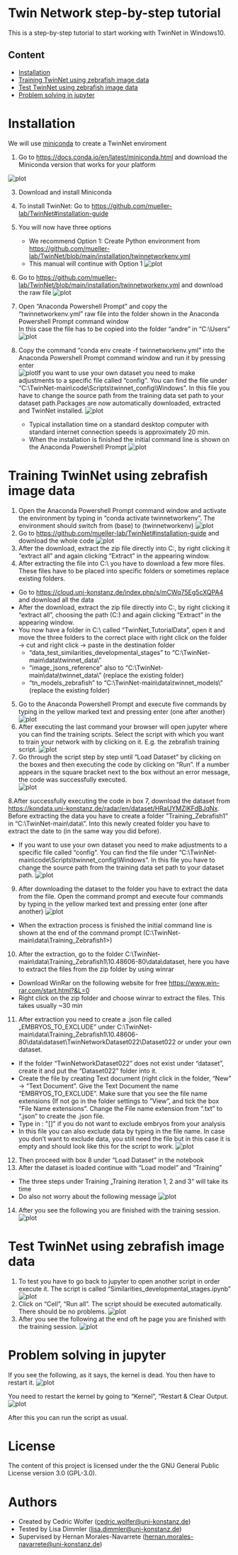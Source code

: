 # Twin Network step-by-step tutorial
This is a step-by-step tutorial to start working with TwinNet in Windows10.

## Content
- [Installation](https://github.com/mueller-lab/TwinNet/tree/main/installation#installation)
- [Training TwinNet using zebrafish image data](https://github.com/mueller-lab/TwinNet/tree/main/installation#training-twinnet-using-zebrafish-image-data)
- [Test TwinNet using zebrafish image data](https://github.com/mueller-lab/TwinNet/tree/main/installation#test-twinnet-using-zebrafish-image-data)
- [Problem solving in jupyter](https://github.com/mueller-lab/TwinNet/blob/main/installation/README.md#problem-solving-in-jupyter)


# Installation
We will use [miniconda](https://docs.conda.io/en/latest/miniconda.html) to create a TwinNet enviroment
  1. Go to https://docs.conda.io/en/latest/miniconda.html and download the Miniconda version that works for your platform
     
  ![plot](./images/miniconda.png)

  3. Download and install Miniconda
  4. To install TwinNet: Go to https://github.com/mueller-lab/TwinNet#installation-guide
  5. You will now have three options  
     - We recommend Option 1: Create Python environment from https://github.com/mueller-lab/TwinNet/blob/main/installation/twinnetworkenv.yml  
     - This manual will continue with Option 1
       ![plot](./images/install_guide.png)

  6. Go to https://github.com/mueller-lab/TwinNet/blob/main/installation/twinnetworkenv.yml and download the raw file
  ![plot](./images/yml_file.png)

  7. Open “Anaconda Powershell Prompt” and copy the “twinnetworkenv.yml” raw file into the folder shown in the Anaconda Powershell Prompt command window  
     In this case the file has to be copied into the folder “andre” in “C:\Users”
  ![plot](./images/shell_yml.png)

  9. Copy the command “conda env create -f twinnetworkenv.yml” into the Anaconda Powershell Prompt command window and run it by pressing enter  
      ![plot](./images/shell_yml_exe.png)If you want to use your own dataset you need to make adjustments to a specific file called “config”. You can find the file under “C:\TwinNet-main\code\Scripts\twinnet_config\Windows”. In this file you have to change the source path from the training data set path to your dataset path.Packages are now automatically downloaded, extracted and TwinNet installed.
       ![plot](./images/shell_yml_installing.png)
     - Typical installation time on a standard desktop computer with standard internet connection speeds is approximately 20 min.
     - When the installation is finished the initial command line is shown on the Anaconda Powershell Prompt
       ![plot](./images/shell_yml_installing_done.png)

# Training TwinNet using zebrafish image data

1. Open the Anaconda Powershell Prompt command window and activate the environment by typing in “conda activate twinnetworkenv”. The environment should switch from (base) to (twinnetworkenv)
   ![plot](./images/activate_env.png)
2. Go to https://github.com/mueller-lab/TwinNet#installation-guide and download the whole code
   ![plot](./images/download_code.png)
3. After the download, extract the zip file directly into C:\, by right clicking it “extract all” and again clicking “Extract” in the appearing window.
4. After extracting the file into C:\ you have to download a few more files. These files have to be placed into specific folders or sometimes replace existing folders.
- Go to https://cloud.uni-konstanz.de/index.php/s/mCWq75Eg5cXQPA4 and download all the data
- After the download, extract the zip file directly into C:\, by right clicking it “extract all”, choosing the path (C:\) and again clicking “Extract” in the appearing window.
- You now have a folder in C:\ called “TwinNet_TutorialData”, open it and move the three folders to the correct place with right click on the folder -> cut and right click -> paste in the destination folder
    * “data_test_similarities_developmental_stages” to “C:\TwinNet-main\data\twinnet_data\”
    * “image_jsons_reference” also to “C:\TwinNet-main\data\twinnet_data\” (replace the existing folder)
    * “tn_models_zebrafish” to “C:\TwinNet-main\data\twinnet_models\” (replace the existing folder)
       
5. Go to the Anaconda Powershell Prompt and execute five commands by typing in the yellow marked text and pressing enter (one after another)
 ![plot](./images/jupyter.png)
6. After executing the last command your browser will open jupyter where you can find the training scripts. Select the script with which you want to train your network with by clicking on it. E.g. the zebrafish training script.
![plot](./images/jupyter_browser.png)
7. Go through the script step by step until “Load Dataset” by clicking on the boxes and then executing the code by clicking on “Run”. If a number appears in the square bracket next to the box without an error message, the code was successfully executed.  
![plot](./images/run_training.png)

8.After successfully executing the code in box 7, download the dataset from https://kondata.uni-konstanz.de/radar/en/dataset/HRaUYMZlKFdBJqNx. Before extracting the data you have to create a folder ”Training_Zebrafish1” in “C:\TwinNet-main\data\”. Into this newly created folder you have to extract the date to (in the same way you did before). 
- If you want to use your own dataset you need to make adjustments to a specific file called “config”. You can find the file under “C:\TwinNet-main\code\Scripts\twinnet_config\Windows”. In this file you have to change the source path from the training data set path to your dataset path.
![plot](./images/own_data.png)

9. After downloading the dataset to the folder you have to extract the data from the file. Open the command prompt and execute four commands by typing in the yellow marked text and pressing enter (one after another)
![plot](./images/own_data.png)

- When the extraction process is finished the initial command line is shown at the end of the command prompt (C:\TwinNet-main\data\Training_Zebrafish1>)

10. After the extraction, go to the folder C:\TwinNet-main\data\Training_Zebrafish1\10.48606-80\data\dataset, here you have to extract the files from the zip folder by using winrar

- Download WinRar on the following website for free https://www.win-rar.com/start.html?&L=0
- Right click on the zip folder and choose winrar to extract the files. This takes usually ~30 min
  
11. After extraction you need to create a .json file called „EMBRYOS_TO_EXCLUDE” under C:\TwinNet-main\data\Training_Zebrafish1\10.48606-80\data\dataset\TwinNetworkDataset022\Dataset022 or under your own dataset. 
- If the folder “TwinNetworkDataset022” does not exist under “dataset”, create it and put the “Dataset022” folder into it.
- Create the file by creating Text document (right click in the folder, “New” -> “Text Document”. Give the Text Document the name “EMBRYOS_TO_EXCLUDE”. Make sure that you see the file name extensions (If not go in the folder settings to ”View”, and tick the box “File Name extensions”. Change the File name extension from “.txt” to “.json” to create the .json file.
- Type in : "[]" if you do not want to exclude embryos from your analysis
- In this file you can also exclude data by typing in the file name. In case you don’t want to exclude data, you still need the file but in this case it is empty and should look like this for the script to work.
![plot](./images/exclude_embryos.png)   

12. Then proceed with box 8 under “Load Dataset” in the notebook
13. After the dataset is loaded continue with “Load model” and “Training”
- The three steps under Training „Training iteration 1, 2 and 3“ will take its time
- Do also not worry about the following message
![plot](./images/warning.png)   

14. After you see the following you are finished with the training session.
![plot](./images/done.png) 



# Test TwinNet using zebrafish image data
1. To test you have to go back to jupyter to open another script in order execute it. The script is called “Similarities_developmental_stages.ipynb”
![plot](./images/test_jupyter.png)   
2. Click on “Cell”, “Run all”. The script should be executed automatically. There should be no problems.
![plot](./images/run_all.png)   
3. After you see the following at the end oft he page you are finished with the training session.
![plot](./images/done.png) 
 
# Problem solving in jupyter

If you see the following, as it says, the kernel is dead. You then have to restart it.
![plot](./images/kernel_problem.png) 

You need to restart the kernel by going to “Kernel”, “Restart & Clear Output.
![plot](./images/kernel_problem_solved.png) 

After this you can run the script as usual.


# License
The content of this project is licensed under the the GNU General Public License version 3.0 (GPL-3.0).

# Authors
- Created by Cedric Wolfer (cedric.wolfer@uni-konstanz.de)
- Tested by Lisa Dimmler (lisa.dimmler@uni-konstanz.de)
- Supervised by Hernan Morales-Navarrete (hernan.morales-navarrete@uni-konstanz.de)
